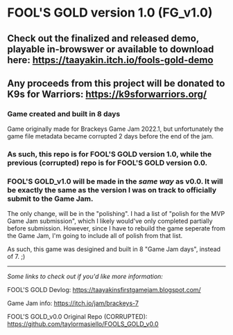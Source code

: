 # FOOL'S GOLD version 1.0 (FG_v1.0)

## Check out the finalized and released demo, playable in-browswer or available to download here: https://taayakin.itch.io/fools-gold-demo
## Any proceeds from this project will be donated to K9s for Warriors: https://k9sforwarriors.org/

### Game created and built in 8 days

Game originally made for Brackeys Game Jam 2022.1, but unfortunately the game file metadata became corrupted 2 days before the end of the jam. 

### As such, this repo is for FOOL'S GOLD version 1.0, while the previous (corrupted) repo is for FOOL'S GOLD version 0.0.

### FOOL'S GOLD_v1.0 will be made in the _same way_ as v0.0. It will be exactly the same as the version I was on track to officially submit to the Game Jam. 

The only change, will be in the "polishing". I had a list of "polish for the MVP Game Jam submission", which I likely would've only completed partially before submission. However, since I have to rebuild the game seperate from the Game Jam, I'm going to include all of polish from that list. 

As such, this game was desigined and built in 8 "Game Jam days", instead of 7. ;)

___


_Some links to check out if you'd like more information:_ 

FOOL'S GOLD Devlog: https://taayakinsfirstgamejam.blogspot.com/
 
Game Jam info: https://itch.io/jam/brackeys-7

FOOL'S GOLD_v0.0 Original Repo (CORRUPTED): https://github.com/taylormasiello/FOOLS_GOLD_v0.0
